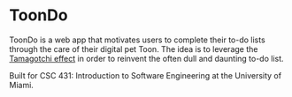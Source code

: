 # ToonDo
ToonDo is a web app that motivates users to complete their to-do lists through the care of their digital pet Toon. The idea is to leverage the [Tamagotchi effect](https://en.wikipedia.org/wiki/Tamagotchi_effect) in order to reinvent the often dull and daunting to-do list.

Built for CSC 431: Introduction to Software Engineering at the University of Miami.
